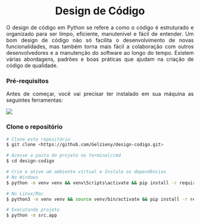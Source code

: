 <strong><h1 align="center"> Design de Código </h1></strong>

<p align="justify"> O design de código em Python se refere a como o código é estruturado e organizado para ser limpo, eficiente, manutenível e fácil de entender. Um bom design de código não só facilita o desenvolvimento de novas funcionalidades, mas também torna mais fácil a colaboração com outros desenvolvedores e a manutenção do software ao longo do tempo. Existem várias abordagens, padrões e boas práticas que ajudam na criação de código de qualidade.</p>


### Pré-requisitos

<p align="justify">Antes de começar, você vai precisar ter instalado em sua máquina as seguintes ferramentas:</p>

<a href="https://skillicons.dev">
  <img src="https://skillicons.dev/icons?i=git,vscode,python,postman" />
</a>

### Clone o repositório

````bash
# Clone este repositório
$ git clone <https://github.com/Gelzieny/design-codigo.git>

# Acesse a pasta do projeto no terminal/cmd
$ cd design-codigo

# Crie e ative um ambiente virtual e Instale as dependências
# No Windows
$ python -m venv venv && venv\Scripts\activate && pip install -r requirements.txt

# No Linux/Mac 
$ python3 -m venv venv && source venv/bin/activate && pip install -r requirements.txt

# Executando projeto
$ python -m src.app

````